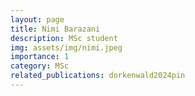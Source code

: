 ```yaml
---
layout: page
title: Nimi Barazani 
description: MSc student
img: assets/img/nimi.jpeg
importance: 1
category: MSc
related_publications: dorkenwald2024pin
---
```


